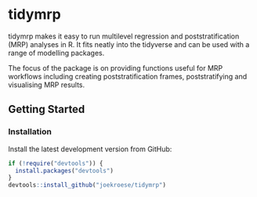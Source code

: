 
<!-- README.md is generated from README.Rmd. Please edit that file -->

# tidymrp

<!-- badges: start -->
<!-- [![R-CMD-check](https://github.com/joekroese/tidymrp/workflows/R-CMD-check/badge.svg)](https://github.com/joekroese/tidymrp/actions) -->
<!-- badges: end -->

tidymrp makes it easy to run multilevel regression and
poststratification (MRP) analyses in R. It fits neatly into the
tidyverse and can be used with a range of modelling packages.

The focus of the package is on providing functions useful for MRP
workflows including creating poststratification frames, poststratifying
and visualising MRP results.

## Getting Started

### Installation

Install the latest development version from GitHub:

``` r
if (!require("devtools")) {
  install.packages("devtools")
}
devtools::install_github("joekroese/tidymrp")
```
